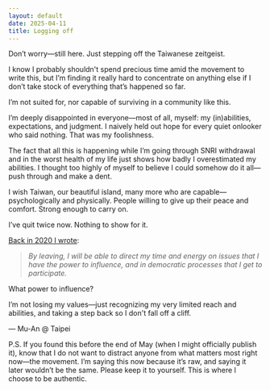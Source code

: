```yaml
---
layout: default
date: 2025-04-11
title: Logging off
---
```


Don’t worry—still here. Just stepping off the Taiwanese zeitgeist.

I know I probably shouldn't spend precious time amid the movement to write this, but I’m finding it really hard to concentrate on anything else if I don’t take stock of everything that’s happened so far.

I’m not suited for, nor capable of surviving in a community like this.

I’m deeply disappointed in everyone—most of all, myself: my (in)abilities, expectations, and judgment. I naively held out hope for every quiet onlooker who said nothing. That was my foolishness.

The fact that all this is happening while I’m going through SNRI withdrawal and in the worst health of my life just shows how badly I overestimated my abilities. I thought too highly of myself to believe I could somehow do it all—push through and make a dent.

I wish Taiwan, our beautiful island, many more who are capable—psychologically and physically. People willing to give up their peace and comfort. Strong enough to carry on.

I’ve quit twice now. Nothing to show for it.

[Back in 2020 I wrote](/posts/leaving-github):

> *By leaving, I will be able to direct my time and energy on issues that I have the power to influence, and in democratic processes that I get to participate.*

What power to influence?

I’m not losing my values—just recognizing my very limited reach and abilities, and taking a step back so I don't fall off a cliff.

— Mu-An @ Taipei

P.S. If you found this before the end of May (when I might officially publish it), know that I do not want to distract anyone from what matters most right now—the movement. I’m saying this now because it’s raw, and saying it later wouldn’t be the same. Please keep it to yourself. This is where I choose to be authentic.
